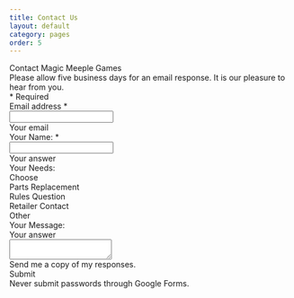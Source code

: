 ```yaml
---
title: Contact Us
layout: default
category: pages
order: 5
---
```


<script type="text/javascript">var submitted=false;</script>
<iframe name="hidden_iframe" id="hidden_iframe" style="display:none;" onload="if(submitted) {window.location='sent.html';}"></iframe>
<form action="https://docs.google.com/forms/d/e/1FAIpQLSedW_sHoUVpwC_j7bvXpsbaqq8pn7vfZjwqkp8D_S9NJZgMFA/formResponse" target="hidden_iframe" onsubmit="submitted=true;"
  method="POST" id="mG61Hd">
  <div class="freebirdFormviewerViewFormCard">
    <div class="freebirdFormviewerViewAccentBanner freebirdAccentBackground">
    </div>
    <div class="freebirdFormviewerViewFormContent ">
      <div class=freebirdFormviewerViewNoPadding>
        <div class="freebirdFormviewerViewHeaderHeader">
          <div class="freebirdFormviewerViewHeaderTitleRow">
            <div class="freebirdFormviewerViewHeaderTitle freebirdCustomFont" dir="auto" role="heading" aria-level="1">Contact Magic Meeple Games</div>
          </div>
          <div class="freebirdFormviewerViewHeaderDescription" dir="auto">Please allow five business days for an email response. It is our pleasure to hear from you.</div>
          <div jsname="F0H8Yc" class="freebirdCommonViewSecurequizSecureQuizBannerContainer">
          </div>
          <div class="freebirdFormviewerViewHeaderRequiredLegend" aria-hidden="true" dir="auto">* Required</div>
        </div>
      </div>
      <div class=freebirdFormviewerViewItemList role="list">
        <div role="listitem" class="freebirdFormviewerViewItemsItemItem freebirdFormviewerViewItemsTextTextItem freebirdFormviewerViewEmailCollectionField"
          jsname="ibnC6b" jscontroller="rDGJeb" jsaction="sPvj8e:e4JwSe,vwKRrd;" data-required="true" data-validation-operation="102"
          data-validation-type="2">
          <div class="freebirdFormviewerViewItemsItemItemHeader">
            <div class="freebirdFormviewerViewItemsItemItemTitleContainer">
              <div class="freebirdFormviewerViewItemsItemItemTitle freebirdCustomFont" id="i1" dir="auto" role="heading" aria-level="2"
                aria-describedby="i3">Email address
                <span id="i3" class="freebirdFormviewerViewItemsItemRequiredAsterisk" aria-label="Required question">*</span>
              </div>
            </div>
          </div>
          <div class="freebirdFormviewerViewItemsTextItemWrapper">
            <div class="quantumWizTextinputPaperinputEl freebirdFormviewerViewItemsTextShortText freebirdFormviewerViewItemsTextEmail freebirdThemedInput modeLight"
              jscontroller="pxq3x" jsaction="clickonly:KjsqPd; focus:Jt1EX; blur:fpfTEe; input:Lg5SV;" jsshadow
              jsname="W85ice" title="Email address">
              <div class="quantumWizTextinputPaperinputMainContent exportContent">
                <div class="quantumWizTextinputPaperinputContentArea exportContentArea">
                  <div class="quantumWizTextinputPaperinputInputArea">
                    <input type="email" class="quantumWizTextinputPaperinputInput exportInput" jsname="YPqjbf" autocomplete="email" tabindex="0"
                      aria-label="Your email" name="emailAddress" value="" required dir="auto" data-initial-dir="auto"
                      data-initial-value="" />
                    <div jsname="LwH6nd" class="quantumWizTextinputPaperinputPlaceholder exportLabel" aria-hidden="true">Your email</div>
                  </div>
                  <div class="quantumWizTextinputPaperinputUnderline exportUnderline"></div>
                  <div jsname="XmnwAc" class="quantumWizTextinputPaperinputFocusUnderline exportFocusUnderline"></div>
                </div>
              </div>
              <div class="quantumWizTextinputPaperinputCounterErrorHolder">
                <div jsname="ty6ygf" class="quantumWizTextinputPaperinputHint exportHint"></div>
              </div>
            </div>
          </div>
          <div jsname="XbIQze" class="freebirdFormviewerViewItemsItemErrorMessage" id="i2" role="alert"></div>
        </div>
        <div role="listitem" class="freebirdFormviewerViewItemsItemItem freebirdFormviewerViewItemsTextTextItem" jsname="ibnC6b"
          jscontroller="rDGJeb" jsaction="sPvj8e:e4JwSe,vwKRrd;" data-required="true" data-item-id="1740054563">
          <div class="freebirdFormviewerViewItemsItemItemHeader">
            <div class="freebirdFormviewerViewItemsItemItemTitleContainer">
              <div class="freebirdFormviewerViewItemsItemItemTitle freebirdCustomFont" dir="auto" role="heading" aria-level="2" aria-describedby="i.desc.1740054563 i6">Your Name:
                <span class="freebirdFormviewerViewItemsItemRequiredAsterisk" aria-label="Required question">*</span>
              </div>
              <div class="freebirdFormviewerViewItemsItemItemHelpText" id="i.desc.1740054563" dir="auto"></div>
            </div>
          </div>
          <div class="freebirdFormviewerViewItemsTextItemWrapper">
            <div class="quantumWizTextinputPaperinputEl freebirdFormviewerViewItemsTextShortText freebirdThemedInput modeLight" jscontroller="pxq3x"
              jsaction="clickonly:KjsqPd; focus:Jt1EX; blur:fpfTEe; input:Lg5SV;" jsshadow jsname="W85ice">
              <div class="quantumWizTextinputPaperinputMainContent exportContent">
                <div class="quantumWizTextinputPaperinputContentArea exportContentArea">
                  <div class="quantumWizTextinputPaperinputInputArea">
                    <input type="text" class="quantumWizTextinputPaperinputInput exportInput" jsname="YPqjbf" autocomplete="off" tabindex="0"
                      aria-label="Your Name:" aria-describedby="i.desc.1740054563 i.err.1740054563" name="entry.1924108681"
                      value="" required dir="auto" data-initial-dir="auto" data-initial-value="" />
                    <div jsname="LwH6nd" class="quantumWizTextinputPaperinputPlaceholder exportLabel">Your answer</div>
                  </div>
                  <div class="quantumWizTextinputPaperinputUnderline exportUnderline"></div>
                  <div jsname="XmnwAc" class="quantumWizTextinputPaperinputFocusUnderline exportFocusUnderline"></div>
                </div>
              </div>
              <div class="quantumWizTextinputPaperinputCounterErrorHolder">
                <div jsname="ty6ygf" class="quantumWizTextinputPaperinputHint exportHint"></div>
              </div>
            </div>
          </div>
          <div class="freebirdFormviewerViewItemsItemGradingGradingBox freebirdFormviewerViewItemsItemGradingFeedbackBox" jsname="R7fTud"></div>
          <div jsname="XbIQze" class="freebirdFormviewerViewItemsItemErrorMessage" id="i.err.1740054563" role="alert"></div>
        </div>
        <div role="listitem" class="freebirdFormviewerViewItemsItemItem" jsname="ibnC6b" jscontroller="jmDACb" jsaction="rcuQ6b:kzSVDc;JIbuQc:aj0Jcf,vwKRrd;"
          data-input="L9xHkb" data-item-id="121103158">
          <div class="freebirdFormviewerViewItemsItemItemHeader">
            <div class="freebirdFormviewerViewItemsItemItemTitleContainer">
              <div class="freebirdFormviewerViewItemsItemItemTitle freebirdCustomFont" dir="auto" id="i7" role="heading" aria-level="2"
                aria-describedby="i.desc.121103158">Your Needs:</div>
              <div class="freebirdFormviewerViewItemsItemItemHelpText" id="i.desc.121103158" dir="auto"></div>
            </div>
          </div>
          <div role="listbox" aria-expanded="false" class="quantumWizMenuPaperselectEl docssharedWizSelectPaperselectRoot freebirdFormviewerViewItemsSelectSelect freebirdThemedSelectDarkerDisabled"
            jscontroller="YwHGTd" jsaction="click:cOuCgd(LgbsSe); keydown:I481le; keypress:Kr2w4b; mousedown:UX7yZ(LgbsSe),npT2md(preventDefault=true); mouseup:lbsD7e(LgbsSe); mouseleave:JywGue; touchstart:p6p2H(LgbsSe); touchmove:FwuNnf; touchend:yfqBxc(LgbsSe|preventMouseEvents=true|preventDefault=true); touchcancel:JMtRjd(LgbsSe); focus:AHmuwe; blur:O22p3e;b5SvAb:TvD9Pc;"
            jsshadow jsname="W85ice" aria-describedby="i.desc.121103158 i.err.121103158" aria-labelledby="i7">
            <div jsname="LgbsSe" role="presentation">
              <div class="quantumWizMenuPaperselectOptionList" jsname="d9BH4c" role="presentation">
                <div class="quantumWizMenuPaperselectOption freebirdThemedSelectOptionDarkerDisabled exportOption isSelected isPlaceholder"
                  jsname="wQNmvb" jsaction="" data-value="" aria-selected="true" role="option" tabindex="0">
                  <div class="quantumWizMenuPaperselectRipple exportInk" jsname="ksKsZd"></div>
                  <content class="quantumWizMenuPaperselectContent exportContent">Choose</content>
                </div>
                <div class="quantumWizMenuPaperselectOptionSeparator" role="presentation"></div>
                <div class="quantumWizMenuPaperselectOption freebirdThemedSelectOptionDarkerDisabled exportOption" jsname="wQNmvb" jsaction=""
                  data-value="Parts Replacement" aria-selected="false" role="option" tabindex="-1">
                  <div class="quantumWizMenuPaperselectRipple exportInk" jsname="ksKsZd"></div>
                  <content class="quantumWizMenuPaperselectContent exportContent">Parts Replacement</content>
                </div>
                <div class="quantumWizMenuPaperselectOption freebirdThemedSelectOptionDarkerDisabled exportOption" jsname="wQNmvb" jsaction=""
                  data-value="Rules Question" aria-selected="false" role="option" tabindex="-1">
                  <div class="quantumWizMenuPaperselectRipple exportInk" jsname="ksKsZd"></div>
                  <content class="quantumWizMenuPaperselectContent exportContent">Rules Question</content>
                </div>
                <div class="quantumWizMenuPaperselectOption freebirdThemedSelectOptionDarkerDisabled exportOption" jsname="wQNmvb" jsaction=""
                  data-value="Retailer Contact" aria-selected="false" role="option" tabindex="-1">
                  <div class="quantumWizMenuPaperselectRipple exportInk" jsname="ksKsZd"></div>
                  <content class="quantumWizMenuPaperselectContent exportContent">Retailer Contact</content>
                </div>
                <div class="quantumWizMenuPaperselectOption freebirdThemedSelectOptionDarkerDisabled exportOption" jsname="wQNmvb" jsaction=""
                  data-value="Other" aria-selected="false" role="option" tabindex="-1">
                  <div class="quantumWizMenuPaperselectRipple exportInk" jsname="ksKsZd"></div>
                  <content class="quantumWizMenuPaperselectContent exportContent">Other</content>
                </div>
              </div>
              <div class="quantumWizMenuPaperselectDropDown exportDropDown" role="presentation"></div>
            </div>
            <div class="exportSelectPopup quantumWizMenuPaperselectPopup" jsaction="click:dPTK6c(wQNmvb); mousedown:uYU8jb(wQNmvb); mouseup:LVEdXd(wQNmvb); mouseover:nfXz1e(wQNmvb); touchstart:Rh2fre(wQNmvb); touchmove:hvFWtf(wQNmvb); touchend:MkF9r(wQNmvb|preventMouseEvents=true)"
              role="presentation" jsname="V68bde" style="display:none;"></div>
          </div>
          <input type="hidden" name="entry.1466018481" jsname="L9xHkb">
          <div class="freebirdFormviewerViewItemsItemGradingGradingBox freebirdFormviewerViewItemsItemGradingFeedbackBox" jsname="R7fTud"></div>
          <div jsname="XbIQze" class="freebirdFormviewerViewItemsItemErrorMessage" id="i.err.121103158" role="alert"></div>
        </div>
        <div role="listitem" class="freebirdFormviewerViewItemsItemItem freebirdFormviewerViewItemsTextTextItem" jsname="ibnC6b"
          jscontroller="rDGJeb" jsaction="sPvj8e:e4JwSe,vwKRrd;" data-item-id="989832716">
          <div class="freebirdFormviewerViewItemsItemItemHeader">
            <div class="freebirdFormviewerViewItemsItemItemTitleContainer">
              <div class="freebirdFormviewerViewItemsItemItemTitle freebirdCustomFont" dir="auto" role="heading" aria-level="2" aria-describedby="i.desc.989832716">Your Message:</div>
              <div class="freebirdFormviewerViewItemsItemItemHelpText" id="i.desc.989832716" dir="auto"></div>
            </div>
          </div>
          <div class="quantumWizTextinputPapertextareaEl modeLight freebirdFormviewerViewItemsTextLongText freebirdThemedInput" jscontroller="pxq3x"
            jsaction="clickonly:KjsqPd; focus:Jt1EX; blur:fpfTEe; input:Lg5SV;" jsshadow jsname="W85ice">
            <div class="quantumWizTextinputPapertextareaMainContent exportContent">
              <div class="quantumWizTextinputPapertextareaPlaceholder exportLabel" jsname="LwH6nd">Your answer</div>
              <div class="quantumWizTextinputPapertextareaContentArea exportContentArea">
                <textarea class="quantumWizTextinputPapertextareaInput exportTextarea" jsname="YPqjbf" data-rows="1" tabindex="0" aria-label="Your Message:"
                  jscontroller="gZjhIf" jsaction="input:Lg5SV;ti6hGc:XMgOHc;rcuQ6b:WYd;" name="entry.1856670343"
                  dir="auto" data-initial-dir="auto" data-initial-value="" aria-describedby="i.desc.989832716 i.err.989832716"></textarea>
              </div>
              <div class="quantumWizTextinputPapertextareaUnderline exportUnderline"></div>
              <div jsname="XmnwAc" class="quantumWizTextinputPapertextareaFocusUnderline exportFocusUnderline"></div>
            </div>
            <div class="quantumWizTextinputPapertextareaCounterErrorHolder">
              <div jsname="ty6ygf" class="quantumWizTextinputPapertextareaHint exportHint"></div>
            </div>
          </div>
          <div class="freebirdFormviewerViewItemsItemGradingGradingBox freebirdFormviewerViewItemsItemGradingFeedbackBox" jsname="R7fTud"></div>
          <div jsname="XbIQze" class="freebirdFormviewerViewItemsItemErrorMessage" id="i.err.989832716" role="alert"></div>
        </div>
      </div>
      <div class="freebirdFormviewerViewNavigationNavControls" jscontroller="lSvzH" jsaction="rcuQ6b:npT2md;JIbuQc:Gl574d(QR6bsb),V3upec(GeGHKb),HiUbje(M2UYVd),NPBnCf(OCpkoe);"
        data-shuffle-seed="2656769882989495958" data-should-execute-invisible-captcha-challenge="true" data-is-receipt-checked="false">
        <div jscontroller="SBlcU" jsaction="JIbuQc:ru8P1b;" jsname="QR6bsb" class="freebirdFormviewerViewReceiptEl">
          <label class="docssharedWizToggleLabeledContainer">
            <div class="exportLabelWrapper">
              <div class="quantumWizTogglePapertoggleEl docssharedWizToggleLabeledControl freebirdThemedToggle" jscontroller="EcW08c" jsaction="click:cOuCgd; mousedown:UX7yZ; mouseup:lbsD7e; mouseleave:JywGue; touchstart:p6p2H; touchmove:FwuNnf; touchend:yfqBxc(preventMouseEvents=true|preventDefault=true); touchcancel:JMtRjd; focus:AHmuwe; blur:O22p3e; keydown:I481le; contextmenu:mg9Pef"
                jsshadow jsname="ornU0b" aria-label="Send me a copy of my responses." tabindex="0" title="Contact Magic Meeple Games"
                role="checkbox" aria-checked="false">
                <div class="quantumWizTogglePapertoggleTrack exportTrack"></div>
                <div class="quantumWizTogglePapertoggleInk exportInk"></div>
                <div class="quantumWizTogglePapertoggleCircles">
                  <div class="quantumWizTogglePapertoggleThumb exportThumb" jsname="IT5dJd"></div>
                </div>
              </div>
              <div class="docssharedWizToggleLabeledContent">
                <div class="docssharedWizToggleLabeledPrimaryText">
                  <span dir="auto" class="docssharedWizToggleLabeledLabelText exportLabel">Send me a copy of my responses.</span>
                </div>
              </div>
            </div>
          </label>
          <input type="hidden" name="emailReceipt" jsname="L9xHkb">
        </div>
        <div id="recaptcha" class="g-recaptcha freebirdFormviewerViewCaptchaDefaultRecaptchaBadge" data-sitekey="6LcJMyUUAAAAABOakew3hdiQ0dU8a21s-POW69KQ"
          data-callback="fbsb" data-size="invisible" data-badge="inline"></div>
        <div class="freebirdFormviewerViewNavigationButtonsAndProgress">
          <div class="freebirdFormviewerViewNavigationButtons">
            <div role="button" class="quantumWizButtonPaperbuttonEl quantumWizButtonPaperbuttonFlat quantumWizButtonPaperbuttonDark quantumWizButtonPaperbutton2El2 freebirdFormviewerViewNavigationSubmitButton"
              jscontroller="VXdfxd" jsaction="click:cOuCgd; mousedown:UX7yZ; mouseup:lbsD7e; mouseenter:tfO1Yc; mouseleave:JywGue;touchstart:p6p2H; touchmove:FwuNnf; touchend:yfqBxc(preventMouseEvents=true|preventDefault=true); touchcancel:JMtRjd;focus:AHmuwe; blur:O22p3e; contextmenu:mg9Pef;"
              jsshadow jsname="M2UYVd" aria-disabled="false" tabindex="0">
              <div class="quantumWizButtonPaperbuttonRipple exportInk" jsname="ksKsZd"></div>
              <div class="quantumWizButtonPaperbuttonFocusOverlay exportOverlay"></div>
              <content class="quantumWizButtonPaperbuttonContent">
                <span class="quantumWizButtonPaperbuttonLabel exportLabel">Submit</span>
              </content>
            </div>
          </div>
        </div>
        <div class="freebirdFormviewerViewNavigationPasswordWarning">Never submit passwords through Google Forms.</div>
      </div>
      <input type="hidden" name="fvv" value="1">
      <input type="hidden" name="draftResponse" value="[null,null,&quot;2656769882989495958&quot;]">
      <input type="hidden" name="pageHistory" value="0">
      <input type="hidden" name="fbzx" value="2656769882989495958">
    </div>
  </div>
</form>
